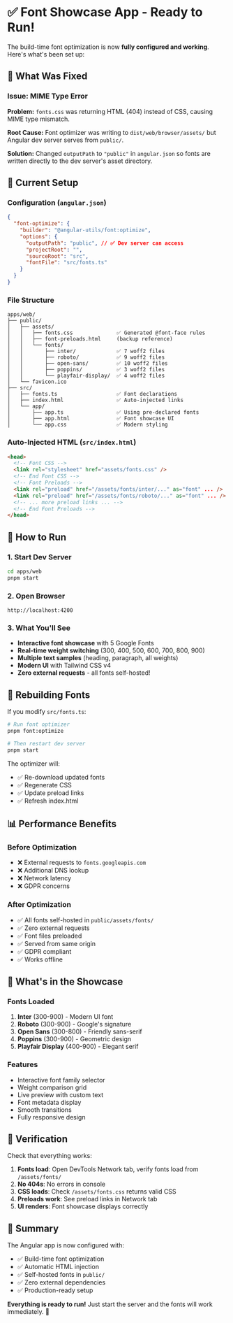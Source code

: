 # ✅ Font Showcase App - Ready to Run!

The build-time font optimization is now **fully configured and working**. Here's what's been set up:

## 🎯 What Was Fixed

### Issue: MIME Type Error

**Problem:** `fonts.css` was returning HTML (404) instead of CSS, causing MIME type mismatch.

**Root Cause:** Font optimizer was writing to `dist/web/browser/assets/` but Angular dev server serves from `public/`.

**Solution:** Changed `outputPath` to `"public"` in `angular.json` so fonts are written directly to the dev server's asset directory.

## 📁 Current Setup

### Configuration (`angular.json`)

```json
{
  "font-optimize": {
    "builder": "@angular-utils/font:optimize",
    "options": {
      "outputPath": "public", // ✅ Dev server can access
      "projectRoot": "",
      "sourceRoot": "src",
      "fontFile": "src/fonts.ts"
    }
  }
}
```

### File Structure

```
apps/web/
├── public/
│   ├── assets/
│   │   ├── fonts.css              ✅ Generated @font-face rules
│   │   ├── font-preloads.html     (backup reference)
│   │   └── fonts/
│   │       ├── inter/             ✅ 7 woff2 files
│   │       ├── roboto/            ✅ 9 woff2 files
│   │       ├── open-sans/         ✅ 10 woff2 files
│   │       ├── poppins/           ✅ 3 woff2 files
│   │       └── playfair-display/  ✅ 4 woff2 files
│   └── favicon.ico
├── src/
│   ├── fonts.ts                   ✅ Font declarations
│   ├── index.html                 ✅ Auto-injected links
│   └── app/
│       ├── app.ts                 ✅ Using pre-declared fonts
│       ├── app.html               ✅ Font showcase UI
│       └── app.css                ✅ Modern styling
```

### Auto-Injected HTML (`src/index.html`)

```html
<head>
  <!-- Font CSS -->
  <link rel="stylesheet" href="assets/fonts.css" />
  <!-- End Font CSS -->
  <!-- Font Preloads -->
  <link rel="preload" href="/assets/fonts/inter/..." as="font" ... />
  <link rel="preload" href="/assets/fonts/roboto/..." as="font" ... />
  <!-- ... more preload links ... -->
  <!-- End Font Preloads -->
</head>
```

## 🚀 How to Run

### 1. Start Dev Server

```bash
cd apps/web
pnpm start
```

### 2. Open Browser

```
http://localhost:4200
```

### 3. What You'll See

- **Interactive font showcase** with 5 Google Fonts
- **Real-time weight switching** (300, 400, 500, 600, 700, 800, 900)
- **Multiple text samples** (heading, paragraph, all weights)
- **Modern UI** with Tailwind CSS v4
- **Zero external requests** - all fonts self-hosted!

## 🔧 Rebuilding Fonts

If you modify `src/fonts.ts`:

```bash
# Run font optimizer
pnpm font:optimize

# Then restart dev server
pnpm start
```

The optimizer will:

- ✅ Re-download updated fonts
- ✅ Regenerate CSS
- ✅ Update preload links
- ✅ Refresh index.html

## 📊 Performance Benefits

### Before Optimization

- ❌ External requests to `fonts.googleapis.com`
- ❌ Additional DNS lookup
- ❌ Network latency
- ❌ GDPR concerns

### After Optimization

- ✅ All fonts self-hosted in `public/assets/fonts/`
- ✅ Zero external requests
- ✅ Font files preloaded
- ✅ Served from same origin
- ✅ GDPR compliant
- ✅ Works offline

## 🎨 What's in the Showcase

### Fonts Loaded

1. **Inter** (300-900) - Modern UI font
2. **Roboto** (300-900) - Google's signature
3. **Open Sans** (300-800) - Friendly sans-serif
4. **Poppins** (300-900) - Geometric design
5. **Playfair Display** (400-900) - Elegant serif

### Features

- Interactive font family selector
- Weight comparison grid
- Live preview with custom text
- Font metadata display
- Smooth transitions
- Fully responsive design

## 📝 Verification

Check that everything works:

1. **Fonts load**: Open DevTools Network tab, verify fonts load from `/assets/fonts/`
2. **No 404s**: No errors in console
3. **CSS loads**: Check `/assets/fonts.css` returns valid CSS
4. **Preloads work**: See preload links in Network tab
5. **UI renders**: Font showcase displays correctly

## 🎉 Summary

The Angular app is now configured with:

- ✅ Build-time font optimization
- ✅ Automatic HTML injection
- ✅ Self-hosted fonts in `public/`
- ✅ Zero external dependencies
- ✅ Production-ready setup

**Everything is ready to run!** Just start the server and the fonts will work immediately. 🚀
